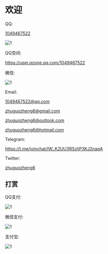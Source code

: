 # 欢迎


QQ:

<a href="tencent://message/?uin=1049467522">1049467522</a>

<img src="https://1049467522.github.io/qq.jpg" alt="1" />


QQ空间:

<a href="https://user.qzone.qq.com/1049467522">https://user.qzone.qq.com/1049467522</a>

微信:

<img src="https://1049467522.github.io/wechat.jpg" alt="1" />

Email: 

<a href="mailto:1049467522@qq.com">1049467522@qq.com</a>  

<a href="mailto:zhuguozheng6@gmail.com">zhuguozheng6@gmail.com</a>  

<a href="mailto:zhuguozheng6@outlook.com">zhuguozheng6@outlook.com</a>  

<a href="mailto:zhuguozheng6@hotmail.com">zhuguozheng6@hotmail.com</a>



Telegram:

<a href="https://t.me/joinchat/IW_K2UU3RSzljP3KJ2naqA">https://t.me/joinchat/IW_K2UU3RSzljP3KJ2naqA</a>


Twitter:

<a href="https://twitter.com/zhuguozheng6">zhuguozheng6</a>


## 打赏

QQ支付:

<img src="https://1049467522.github.io/qqpay.png" alt="1" />

微信支付:

<img src="https://1049467522.github.io/wechatpay.png" alt="1" />

支付宝:

<img src="https://1049467522.github.io/zhifubao.jpg" alt="1" />

